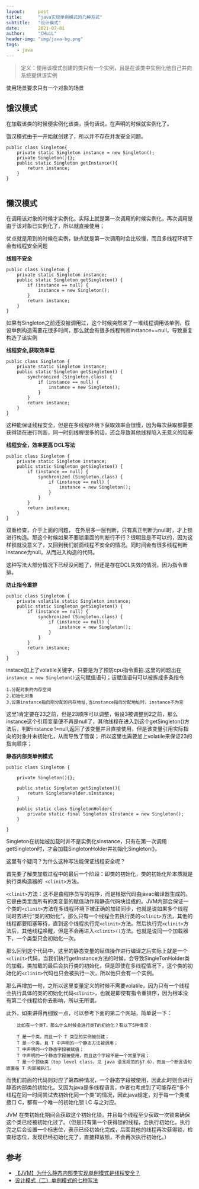 ```yaml
---
layout:     post
title:      "java实现单例模式的几种方式"
subtitle:   "设计模式"
date:       2021-07-01
author:     "CHuiL"
header-img: "img/java-bg.png"
tags:
    - java
---
```


> 定义：使用该模式创建的类只有一个实例，且是在该类中实例化他自己并向系统提供该实例

使用场景要求只有一个对象的场景

## 饿汉模式
在加载该类的时候便实例化该类，换句话说，在声明的时候就实例化了。

饿汉模式由于一开始就创建了，所以并不存在并发安全问题。

```
public class Singleton{
    private static Singleton instance = new Singleton();
    private Singleton(){};
    public static Singleton getInstance(){
        return instance;
    }
}


```



## 懒汉模式
在调用该对象的时候才实例化。实际上就是第一次调用的时候实例化，再次调用是由于该对象已实例化了，所以就直接使用；

优点就是用到的时候在实例，缺点就是第一次调用时会比较慢，而且多线程环境下会有线程安全问题

**线程不安全**
```
public class Singleton {
    private static Singleton instance;
    public static Singleton getSingleton() {
        if (instance == null) {
            instance = new Singleton();
        }
        return instance;
    }
}
```
如果有Singleton之前还没被调用过，这个时候突然来了一堆线程调用该单例，假设单例构造需要花很多时间，那么就会有很多线程判断instance==null，导致重复构造了该实例

**线程安全,获取效率低**
```
public class Singleton {
    private static Singleton instance;
    public static Singleton getSingleton() {
        synchronized (Singleton.class) {
            if (instance == null) {
                instance = new Singleton();
            }
        }
        return instance;
    }
}
```
这种能保证线程安全，但是在多线程环境下获取效率会很慢，因为每次获取都需要获得锁在进行判断，同一时刻线程很多的话，还会导致其他线程陷入无意义的阻塞

**线程安全，效率更高 DCL写法**
```
public class Singleton {
    private static Singleton instance;
    public static Singleton getSingleton() {
        if (instance == null) {
            synchronized (Singleton.class) {
                if (instance == null) {
                    instance = new Singleton();
                }
            }
        }
        return instance;
    }
}
```
双重检查，介于上面的问题， 在外层多一层判断，只有真正判断为null时，才上锁进行构造。那这个时候如果不要锁里面的判断行不行？很明显是不可以的，因为这样锁就没意义了，又回到我们前面线程不安全的情况。同时间会有很多线程判断instance为null，从而进入构造的代码。  

这种写法大部分情况下已经没问题了，但还是存在DCL失效的情况，因为指令重排。

**防止指令重排**
```
public class Singleton {
    private volatile static Singleton instance;
    public static Singleton getSingleton() {
        if (instance == null) {
            synchronized (Singleton.class) {
                if (instance == null) {
                    instance = new Singleton();
                }
            }
        }
        return instance;
    }
}
```
instace加上了volatile关键字，只要是为了预防cpu指令重拍.这里的问题出在`instance = new Singleton()`这句赋值语句；该赋值语句可以被拆成多条指令

```
1.分配对象的内存空间
2.初始化对象
3.设置instance指向刚分配的内存地址,当instance指向分配地址时，instance不为空
```
这里1肯定要在23之前，但是23顺序可以调整，假设3被调整到2之前，那么instance这个引用变量便不再是null了，其他线程在进入到这个getSingleton()方法后，判断instance !=null,返回了该变量并且直接使用，但是该变量引用实际指向的对象并未初始化，从而导致了错误；
所以这里也需要加上volatile来保证23的指向顺序；


**静态内部类单例模式**

```
public class Singleton {

    private Singleton(){};
    
    public static Singleton getSingleton(){
        return SingletonHolder.sInstance;
    }
    
    public static class SingletonHolder{
        private static final Singleton sInstance = new Singleton();
    }
    
}

```
Singleton在初始被加载时并不是实例化sInstance，只有在第一次调用getSingleton时，才会加载SingletonHolder并初始化Singleton()。  

这里有个疑问？为什么这种写法能保证线程安全呢？  

首先要了解类加载过程中的最后一个阶段：即类的初始化，类的初始化阶本质就是执行类构造器的` <clinit>`方法。

`<clinit>`方法：这不是由程序员写的程序，而是根据代码由javac编译器生成的。它是由类里面所有的类变量的赋值动作和静态代码块组成的。JVM内部会保证一个类的`<clinit>`方法在多线程环境下被正确的加锁同步，也就是说如果多个线程同时去进行“类的初始化”，那么只有一个线程会去执行类的`<clinit>`方法，其他的线程都要阻塞等待，直到这个线程执行完`<clinit>`方法。然后执行完`<clinit>`方法后，其他线程唤醒，但是不会再进入`<clinit>()`方法。也就是说同一个加载器下，一个类型只会初始化一次。

那么回到这个代码中，这里的静态变量的赋值操作进行编译之后实际上就是一个`<clinit>`代码，当我们执行getInstance方法的时候，会导致SingleTonHolder类的加载，类加载的最后会执行类的初始化，但是即使在多线程情况下，这个类的初始化的`<clinit>`代码也只会被执行一次，所以他只会有一个实例。

那么再增加一句，之所以这里变量定义的时候不需要volatile，因为只有一个线程会执行具体的类的初始化代码`<clinit>`，也就是即使有指令重排序，因为根本没有第二个线程给你去影响，所以无所谓。

此外，如果讲得再细致一点，可以参考下面的第二个网站，简单说一下：

```
    比如有一个类T，那么什么时候会进行类T的初始化？有以下5种情况：
    
    T 是一个类，而且一个 T 类型的实例被创建；
    T 是一个类，且 T 中声明的一个静态方法被调用；
    T 中声明的一个静态字段被赋值；
    T 中声明的一个静态字段被使用，而且这个字段不是一个常量字段；
    T 是一个顶级类（top level class，见 java 语言规范的§7.6），而且一个断言语句嵌套在 T 内部被执行。
```
而我们前面的代码则对应了第四种情况，一个静态字段被使用，因此此时则会进行静态内部类的初始化。又因为java是多线程语言，作者也考虑到了可能存在“多个线程在同一时间尝试去初始化同一个类”的情况，因此java规定，对于每一个类或接口 C，都有一个唯一的初始化锁 LC 与之对应。

JVM 在类初始化期间会获取这个初始化锁，并且每个线程至少获取一次锁来确保这个类已经被初始化过了。（但是只有第一个获得锁的线程，会执行初始化，执行完之后会设置一个标志位，表示已经初始化完成，后面其他的线程再次获得锁，检查标志位，发现已经初始化完了，直接释放锁，不会再次执行初始化。）



## 参考
- [【JVM】为什么静态内部类实现单例模式是线程安全？](https://blog.csdn.net/qq_35590091/article/details/107348114)  
- [设计模式（二）单例模式的七种写法](https://blog.csdn.net/itachi85/article/details/50510124)
